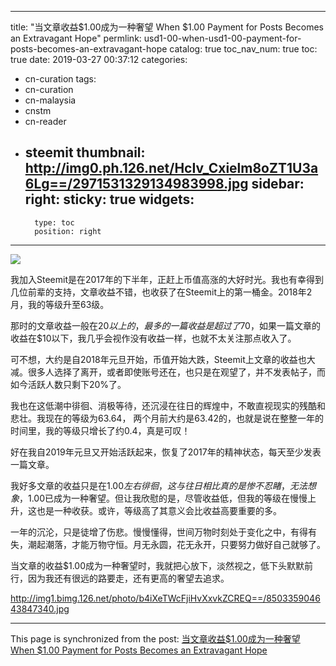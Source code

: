 
---
title: "当文章收益$1.00成为一种奢望 When $1.00 Payment for Posts Becomes an Extravagant Hope"
permlink: usd1-00-when-usd1-00-payment-for-posts-becomes-an-extravagant-hope
catalog: true
toc_nav_num: true
toc: true
date: 2019-03-27 00:37:12
categories:
- cn-curation
tags:
- cn-curation
- cn-malaysia
- cnstm
- cn-reader
- steemit
thumbnail: http://img0.ph.126.net/HcIv_Cxielm8oZT1U3a6Lg==/2971531329134983998.jpg
sidebar:
    right:
        sticky: true
widgets:
    -
        type: toc
        position: right
---


![](http://img0.ph.126.net/HcIv_Cxielm8oZT1U3a6Lg==/2971531329134983998.jpg)

我加入Steemit是在2017年的下半年，正赶上币值高涨的大好时光。我也有幸得到几位前辈的支持，文章收益不错，也收获了在Steemit上的第一桶金。2018年2月，我的等级升至63级。

那时的文章收益一般在$20以上的，最多的一篇收益是超过了$70，如果一篇文章的收益在$10以下，我几乎会视作没有收益一样，也就不太关注那点收入了。

可不想，大约是自2018年元旦开始，币值开始大跌，Steemit上文章的收益也大减。很多人选择了离开，或者即使账号还在，也只是在观望了，并不发表帖子，而如今活跃人数只剩下20%了。

我也在这低潮中徘徊、消极等待，还沉浸在往日的辉煌中，不敢直视现实的残酷和悲壮。我现在的等级为63.64， 两个月前大约是63.42的，也就是说在整整一年的时间里，我的等级只增长了约0.4，真是可叹！

好在我自2019年元旦又开始活跃起来，恢复了2017年的精神状态，每天至少发表一篇文章。

我好多文章的收益只是在$1.00左右徘徊，这与往日相比真的是惨不忍睹，无法想象，$1.00已成为一种奢望。但让我欣慰的是，尽管收益低，但我的等级在慢慢上升，这也是一种收获。或许，等级高了其意义会比收益高要重要的多。

一年的沉沦，只是徒增了伤悲。慢慢懂得，世间万物时刻处于变化之中，有得有失，潮起潮落，才能万物守恒。月无永圆，花无永开，只要努力做好自己就够了。

当文章的收益$1.00成为一种奢望时，我就把心放下，淡然视之，低下头默默前行，因为我还有很远的路要走，还有更高的奢望去追求。

http://img1.bimg.126.net/photo/b4iXeTWcFjiHvXxvkZCREQ==/850335904643847340.jpg

- - -

This page is synchronized from the post: [当文章收益$1.00成为一种奢望 When $1.00 Payment for Posts Becomes an Extravagant Hope](https://steemit.com/@bring/usd1-00-when-usd1-00-payment-for-posts-becomes-an-extravagant-hope)
